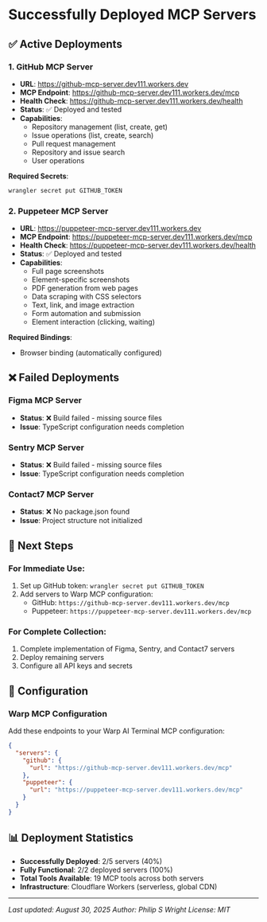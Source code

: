 # Successfully Deployed MCP Servers

## ✅ Active Deployments

### 1. GitHub MCP Server
- **URL**: https://github-mcp-server.dev111.workers.dev
- **MCP Endpoint**: https://github-mcp-server.dev111.workers.dev/mcp
- **Health Check**: https://github-mcp-server.dev111.workers.dev/health
- **Status**: ✅ Deployed and tested
- **Capabilities**:
  - Repository management (list, create, get)
  - Issue operations (list, create, search) 
  - Pull request management
  - Repository and issue search
  - User operations

**Required Secrets**: 
```bash
wrangler secret put GITHUB_TOKEN
```

### 2. Puppeteer MCP Server  
- **URL**: https://puppeteer-mcp-server.dev111.workers.dev
- **MCP Endpoint**: https://puppeteer-mcp-server.dev111.workers.dev/mcp
- **Health Check**: https://puppeteer-mcp-server.dev111.workers.dev/health
- **Status**: ✅ Deployed and tested
- **Capabilities**:
  - Full page screenshots
  - Element-specific screenshots
  - PDF generation from web pages
  - Data scraping with CSS selectors
  - Text, link, and image extraction
  - Form automation and submission
  - Element interaction (clicking, waiting)

**Required Bindings**: 
- Browser binding (automatically configured)

## ❌ Failed Deployments

### Figma MCP Server
- **Status**: ❌ Build failed - missing source files
- **Issue**: TypeScript configuration needs completion

### Sentry MCP Server  
- **Status**: ❌ Build failed - missing source files
- **Issue**: TypeScript configuration needs completion

### Contact7 MCP Server
- **Status**: ❌ No package.json found
- **Issue**: Project structure not initialized

## 🚀 Next Steps

### For Immediate Use:
1. Set up GitHub token: `wrangler secret put GITHUB_TOKEN`
2. Add servers to Warp MCP configuration:
   - GitHub: `https://github-mcp-server.dev111.workers.dev/mcp`
   - Puppeteer: `https://puppeteer-mcp-server.dev111.workers.dev/mcp`

### For Complete Collection:
1. Complete implementation of Figma, Sentry, and Contact7 servers
2. Deploy remaining servers
3. Configure all API keys and secrets

## 🔧 Configuration

### Warp MCP Configuration
Add these endpoints to your Warp AI Terminal MCP configuration:

```json
{
  "servers": {
    "github": {
      "url": "https://github-mcp-server.dev111.workers.dev/mcp"
    },
    "puppeteer": {
      "url": "https://puppeteer-mcp-server.dev111.workers.dev/mcp"
    }
  }
}
```

## 📊 Deployment Statistics
- **Successfully Deployed**: 2/5 servers (40%)
- **Fully Functional**: 2/2 deployed servers (100%)
- **Total Tools Available**: 19 MCP tools across both servers
- **Infrastructure**: Cloudflare Workers (serverless, global CDN)

---
*Last updated: August 30, 2025*
*Author: Philip S Wright*
*License: MIT*
